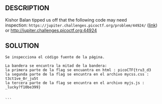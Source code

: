 
## DESCRIPTION

Kishor Balan tipped us off that the following code may need inspection: `https://jupiter.challenges.picoctf.org/problem/44924/` ([link](https://jupiter.challenges.picoctf.org/problem/44924/)) or http://jupiter.challenges.picoctf.org:44924

## SOLUTION

````
Se inspecciona el código fuente de la página. 

La bandera se encuntra la mitad de la bandera:
la primera parte de la flag se encuantra en html : picoCTF{tru3_d3
la segunda parte de la flag se encuntra en el archivo mycss.css : t3ct1ve_0r_ju5t
la tercera parte de la flag se encuntra en el archivo myjs.js : _lucky?f10be399}


```